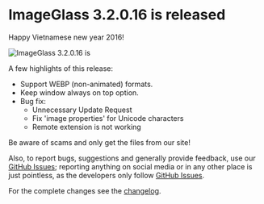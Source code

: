 # ImageGlass 3.2.0.16 is released

Happy Vietnamese new year 2016!

![ImageGlass 3.2.0.16 is](https://cloud.githubusercontent.com/assets/3154213/12851190/7e0a583a-cc63-11e5-8627-9b9ef483b9d8.png)

A few highlights of this release:

- Support WEBP (non-animated) formats.
- Keep window always on top option.
- Bug fix:
  + Unnecessary Update Request
  + Fix 'image properties' for Unicode characters
  + Remote extension is not working

Be aware of scams and only get the files from our site! 

Also, to report bugs, suggestions and generally provide feedback, use our [GitHub Issues](https://github.com/d2phap/ImageGlass/issues); reporting anything on social media or in any other place is just pointless, as the developers only follow [GitHub Issues](https://github.com/d2phap/ImageGlass/issues).

For the complete changes see the [changelog](https://github.com/d2phap/ImageGlass/releases/tag/3.2.0.16).
